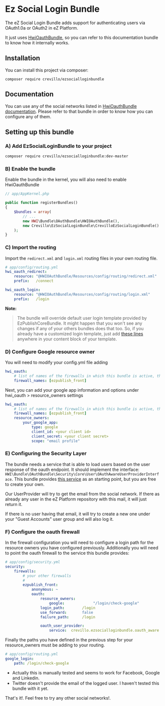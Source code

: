 Ez Social Login Bundle
======================

The eZ Social Login Bundle adds support for authenticating users via OAuth1.0a or OAuth2 in eZ Platform.

It just uses [HwiOauthBundle](https://github.com/hwi/HWIOAuthBundle), so you can refer to this documentation 
bundle to know how it internally works. 

Installation
------------
You can install this project via composer:
```
composer require crevillo/ezsocialloginbundle
```

Documentation
-------------

You can use any of the social networks listed in [HwiOauthBundle documentation](https://github.com/hwi/HWIOAuthBundle#installation). 
Please refer to that bundle in order to know how you can configure any of them. 

Setting up this bundle
----------------------

### A) Add EzSocialLoginBundle to your project

```bash
composer require crevillo/ezsocialloginbundle:dev-master
```

### B) Enable the bundle

Enable the bundle in the kernel, you will also need to enable
HwiOauthBundle

```php
// app/AppKernel.php

public function registerBundles()
{
    $bundles = array(
        // ...
        new HWI\Bundle\OAuthBundle\HWIOAuthBundle(),
        new Crevillo\EzSocialLoginBundle\CrevilloEzSocialLoginBundle()
    );
}
```

### C) Import the routing

Import the `redirect.xml` and `login.xml` routing files in your own routing file.

```yaml
# app/config/routing.yml
hwi_oauth_redirect:
    resource: "@HWIOAuthBundle/Resources/config/routing/redirect.xml"
    prefix:   /connect

hwi_oauth_login:
    resource: "@HWIOAuthBundle/Resources/config/routing/login.xml"
    prefix:   /login
```

**Note:**

> The bundle will override default user login template provided by EzPublishCoreBundle. It might happen that you
won't see any changes if any of your others bundles does that too. So, if you already have a customized login template,
just add [these lines](https://github.com/crevillo/ezsocialloginbundle/blob/master/Resources/views/Security/login.html.twig#L36-L38) anywhere in your content block of your template.

### D) Configure Google resource owner

You will need to modify your config.yml file adding 

```yaml
hwi_oauth:
    # list of names of the firewalls in which this bundle is active, this setting MUST be set
    firewall_names: [ezpublish_front]
```    

Next, you can add your google app information and options under hwi_oauth > resource_owners settings
```yaml
hwi_oauth:
    # list of names of the firewalls in which this bundle is active, this setting MUST be set
    firewall_names: [ezpublish_front]
    resource_owners:
        your_google_app:
            type: google
            client_id: <your client id>
            client_secret: <your client secret>
            scope: "email profile"
```    

### E) Configuring the Security Layer

The bundle needs a service that is able to load users based on the user response of the oauth endpoint.
It should implement the interface: ```HWI\Bundle\OAuthBundle\Security\Core\User\OAuthAwareUserProviderInterface```.
This bundle provides [this service](https://github.com/crevillo/ezsocialloginbundle/blob/master/Security/EzSocialUserProvider.php) as an starting
point, but you are free to create your own. 

Our UserProvider will try to get the email from the social network. If there as already any user in the eZ Platform
repository with this mail, it will just return it. 

If there is no user having that email, it will try to create a new one under your "Guest Accounts" user group and
will also log it.

### F) Configure the oauth firewall

In the firewall configuration you will need to configure a login path for the resource owners you have configured previously.
Additionally you will need to point the oauth firewall to the service this bundle provides:

```yaml
# app/config/security.yml
security:
    firewalls:
        # your other firewalls
        #
        ezpublish_front:
            anonymous: ~
            oauth:
                resource_owners:
                    google:             "/login/check-google"
                login_path:        /login
                use_forward:       false
                failure_path:      /login

                oauth_user_provider:
                    service:  crevillo.ezsocialloginbundle.oauth_aware.user_provider.service
```

Finally the paths you have defined in the previous step for your resource_owners must be adding to your routing.

```yaml
# app/config/routing.yml
google_login:
    path: /login/check-google
```

* Actually this is manually tested and seems to work for Facebook, Google and Linkedin. 
* Twitter doesn't provide the email of the logged user. I haven't tested this bundle with it yet. 

That's it!. Feel free to try any other social networks!. 
